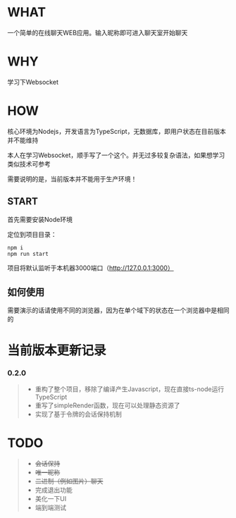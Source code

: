 
# WHAT

一个简单的在线聊天WEB应用。输入昵称即可进入聊天室开始聊天

# WHY

学习下Websocket


# HOW

核心环境为Nodejs，开发语言为TypeScript，无数据库，即用户状态在目前版本并不能维持

本人在学习Websocket，顺手写了一个这个。并无过多较复杂语法，如果想学习类似技术可参考

需要说明的是，当前版本并不能用于生产环境！

## START

首先需要安装Node环境

定位到项目目录：

```
npm i
npm run start
```

项目将默认监听于本机器3000端口（http://127.0.0.1:3000）

## 如何使用

需要演示的话请使用不同的浏览器，因为在单个域下的状态在一个浏览器中是相同的

# 当前版本更新记录

### 0.2.0

> * 重构了整个项目，移除了编译产生Javascript，现在直接ts-node运行TypeScript
> * 重写了simpleRender函数，现在可以处理静态资源了
> * 实现了基于令牌的会话保持机制


# TODO

> * ~~会话保持~~
> * ~~唯一昵称~~
> * ~~二进制（例如图片）聊天~~
> * 完成退出功能
> * 美化一下UI
> * 端到端测试